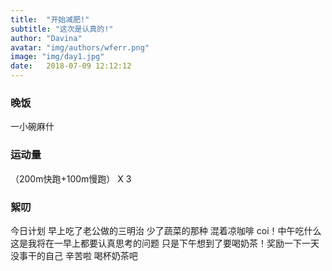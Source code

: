 ```yaml
---
title:  "开始减肥!"
subtitle: "这次是认真的!"
author: "Davina"
avatar: "img/authors/wferr.png"
image: "img/day1.jpg"
date:   2018-07-09 12:12:12
---
```


### 晚饭

一小碗麻什

### 运动量

（200m快跑+100m慢跑） X 3

### 絮叨

今日计划 早上吃了老公做的三明治 少了蔬菜的那种 混着凉咖啡 coi！中午吃什么 这是我将在一早上都要认真思考的问题 只是下午想到了要喝奶茶！奖励一下一天没事干的自己 辛苦啦 喝杯奶茶吧